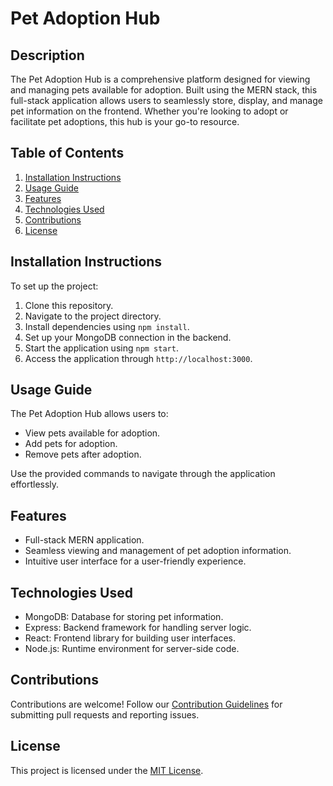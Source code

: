 # Pet Adoption Hub

## Description

The Pet Adoption Hub is a comprehensive platform designed for viewing and managing pets available for adoption. Built using the MERN stack, this full-stack application allows users to seamlessly store, display, and manage pet information on the frontend. Whether you're looking to adopt or facilitate pet adoptions, this hub is your go-to resource.

## Table of Contents

1. [Installation Instructions](#installation-instructions)
2. [Usage Guide](#usage-guide)
3. [Features](#features)
4. [Technologies Used](#technologies-used)
5. [Contributions](#contributions)
6. [License](#license)

## Installation Instructions

To set up the project:

1. Clone this repository.
2. Navigate to the project directory.
3. Install dependencies using `npm install`.
4. Set up your MongoDB connection in the backend.
5. Start the application using `npm start`.
6. Access the application through `http://localhost:3000`.

## Usage Guide

The Pet Adoption Hub allows users to:

- View pets available for adoption.
- Add pets for adoption.
- Remove pets after adoption.

Use the provided commands to navigate through the application effortlessly.

## Features

- Full-stack MERN application.
- Seamless viewing and management of pet adoption information.
- Intuitive user interface for a user-friendly experience.

## Technologies Used

- MongoDB: Database for storing pet information.
- Express: Backend framework for handling server logic.
- React: Frontend library for building user interfaces.
- Node.js: Runtime environment for server-side code.


## Contributions

Contributions are welcome! Follow our [Contribution Guidelines](CONTRIBUTING.md) for submitting pull requests and reporting issues.

## License

This project is licensed under the [MIT License](LICENSE.md).

